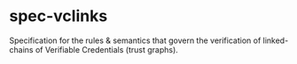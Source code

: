 # spec-vclinks
Specification for the rules &amp; semantics that govern the verification of linked-chains of Verifiable Credentials (trust graphs).
